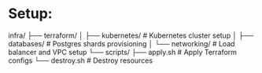 # Setup:
infra/
├── terraform/
│   ├── kubernetes/            # Kubernetes cluster setup
│   ├── databases/             # Postgres shards provisioning
│   └── networking/            # Load balancer and VPC setup
└── scripts/
    ├── apply.sh               # Apply Terraform configs
    └── destroy.sh             # Destroy resources
